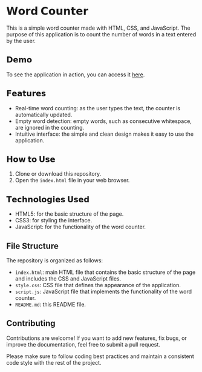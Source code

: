 # 𝗪𝗼𝗿𝗱 𝗖𝗼𝘂𝗻𝘁𝗲𝗿

This is a simple word counter made with HTML, CSS, and JavaScript. The purpose of this application is to count the number of words in a text entered by the user.

## 𝗗𝗲𝗺𝗼

To see the application in action, you can access it [here](https://byalyck.github.io/Projeto/).

## 𝗙𝗲𝗮𝘁𝘂𝗿𝗲𝘀

- Real-time word counting: as the user types the text, the counter is automatically updated.
- Empty word detection: empty words, such as consecutive whitespace, are ignored in the counting.
- Intuitive interface: the simple and clean design makes it easy to use the application.

## 𝗛𝗼𝘄 𝘁𝗼 𝗨𝘀𝗲

1. Clone or download this repository.
2. Open the `index.html` file in your web browser.

## 𝗧𝗲𝗰𝗵𝗻𝗼𝗹𝗼𝗴𝗶𝗲𝘀 𝗨𝘀𝗲𝗱

- HTML5: for the basic structure of the page.
- CSS3: for styling the interface.
- JavaScript: for the functionality of the word counter.

## File Structure

The repository is organized as follows:


- `index.html`: main HTML file that contains the basic structure of the page and includes the CSS and JavaScript files.
- `style.css`: CSS file that defines the appearance of the application.
- `script.js`: JavaScript file that implements the functionality of the word counter.
- `README.md`: this README file.

## Contributing

Contributions are welcome! If you want to add new features, fix bugs, or improve the documentation, feel free to submit a pull request.

Please make sure to follow coding best practices and maintain a consistent code style with the rest of the project.

